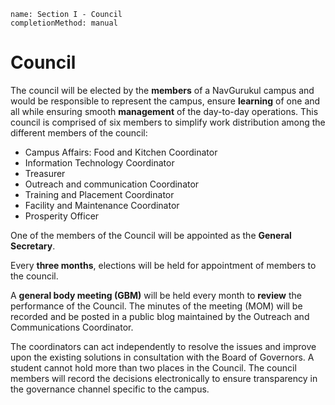 ```ngMeta
name: Section I - Council
completionMethod: manual
```

# Council

The council will be elected by the **members** of a NavGurukul campus and would be responsible to represent the campus, ensure **learning** of one and all while ensuring smooth **management** of the day-to-day operations. This council is comprised of six members to simplify work distribution among the different members of the council:

- Campus Affairs: Food and Kitchen Coordinator
 - Information Technology Coordinator
 - Treasurer
 - Outreach and communication Coordinator
 - Training and Placement Coordinator
 - Facility and Maintenance Coordinator
 - Prosperity Officer

One of the members of the Council will be appointed as the **General Secretary**.

Every **three months**, elections will be held for appointment of members to the council.

A **general body meeting (GBM)** will be held every month to **review** the performance of the Council. The minutes of the meeting (MOM) will be recorded and be posted in a public blog maintained by the Outreach and Communications Coordinator.

The coordinators can act independently to resolve the issues and improve upon the existing solutions in consultation with the Board of Governors. A student cannot hold more than two places in the Council. The council members will record the decisions electronically to ensure transparency in the governance channel specific to the campus.

